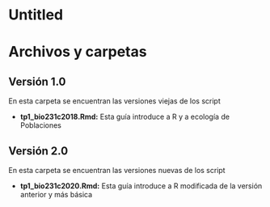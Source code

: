 Untitled
================

# Archivos y carpetas

## Versión 1.0

En esta carpeta se encuentran las versiones viejas de los script

  - **tp1\_bio231c2018.Rmd:** Esta guía introduce a R y a ecología de
    Poblaciones

## Versión 2.0

En esta carpeta se encuentran las versiones nuevas de los script

  - **tp1\_bio231c2020.Rmd:** Esta guía introduce a R modificada de la
    versión anterior y más básica
